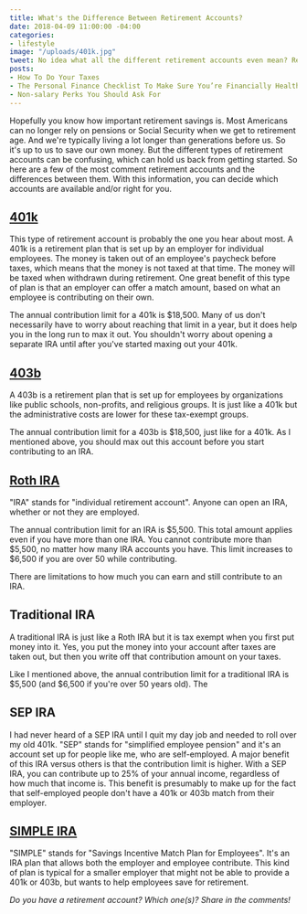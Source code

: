 ```yaml
---
title: What's the Difference Between Retirement Accounts?
date: 2018-04-09 11:00:00 -04:00
categories:
- lifestyle
image: "/uploads/401k.jpg"
tweet: No idea what all the different retirement accounts even mean? Read more here.
posts:
- How To Do Your Taxes
- The Personal Finance Checklist To Make Sure You’re Financially Healthy
- Non-salary Perks You Should Ask For
---
```


Hopefully you know how important retirement savings is. Most Americans can no longer rely on pensions or Social Security when we get to retirement age. And we're typically living a lot longer than generations before us. So it's up to us to save our own money. But the different types of retirement accounts can be confusing, which can hold us back from getting started. So here are a few of the most comment retirement accounts and the differences between them. With this information, you can decide which accounts are available and/or right for you.

## [401k](https://www.irs.gov/retirement-plans/401k-plans)

This type of retirement account is probably the one you hear about most. A 401k is a retirement plan that is set up by an employer for individual employees. The money is taken out of an employee's paycheck before taxes, which means that the money is not taxed at that time. The money will be taxed when withdrawn during retirement. One great benefit of this type of plan is that an employer can offer a match amount, based on what an employee is contributing on their own. 

The annual contribution limit for a 401k is $18,500. Many of us don't necessarily have to worry about reaching that limit in a year, but it does help you in the long run to max it out. You shouldn't worry about opening a separate IRA until after you've started maxing out your 401k.

## [403b](https://www.irs.gov/retirement-plans/irc-403b-tax-sheltered-annuity-plans)

A 403b is a retirement plan that is set up for employees by organizations like public schools, non-profits, and religious groups. It is just like a 401k but the administrative costs are lower for these tax-exempt groups.

The annual contribution limit for a 403b is $18,500, just like for a 401k. As I mentioned above, you should max out this account before you start contributing to an IRA.

## [Roth IRA](https://www.irs.gov/retirement-plans/roth-iras)

"IRA" stands for "individual retirement account". Anyone can open an IRA, whether or not they are employed.

The annual contribution limit for an IRA is $5,500. This total amount applies even if you have more than one IRA. You cannot contribute more than $5,500, no matter how many IRA accounts you have. This limit increases to $6,500 if you are over 50 while contributing.

There are limitations to how much you can earn and still contribute to an IRA.

## Traditional IRA

A traditional IRA is just like a Roth IRA but it is tax exempt when you first put money into it. Yes, you put the money into your account after taxes are taken out, but then you write off that contribution amount on your taxes.

Like I mentioned above, the annual contribution limit for a traditional IRA is $5,500 (and $6,500 if you're over 50 years old). The

## SEP IRA

I had never heard of a SEP IRA until I quit my day job and needed to roll over my old 401k. "SEP" stands for "simplified employee pension" and it's an account set up for people like me, who are self-employed. A major benefit of this IRA versus others is that the contribution limit is higher. With a SEP IRA, you can contribute up to 25% of your annual income, regardless of how much that income is. This benefit is presumably to make up for the fact that self-employed people don't have a 401k or 403b match from their employer.

## [SIMPLE IRA](https://www.irs.gov/retirement-plans/plan-sponsor/simplified-employee-pension-plan-sep)

"SIMPLE" stands for "Savings Incentive Match Plan for Employees". It's an IRA plan that allows both the employer and employee contribute. This kind of plan is typical for a smaller employer that might not be able to provide a 401k or 403b, but wants to help employees save for retirement. 

*Do you have a retirement account? Which one(s)? Share in the comments!*